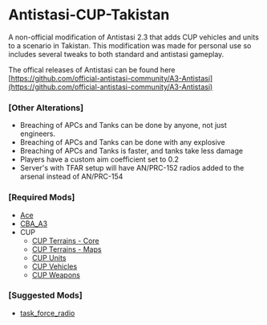 # Antistasi-CUP-Takistan
A non-official modification of Antistasi 2.3 that adds CUP vehicles and units to a scenario in Takistan. This modification was made for personal use so includes several tweaks to both standard and antistasi gameplay.

The offical releases of Antistasi can be found here [https://github.com/official-antistasi-community/A3-Antistasi](https://github.com/official-antistasi-community/A3-Antistasi)


### [Other Alterations]
- Breaching of APCs and Tanks can be done by anyone, not just engineers.
- Breaching of APCs and Tanks can be done with any explosive
- Breaching of APCs and Tanks is faster, and tanks take less damage
- Players have a custom aim coefficient set to 0.2
- Server's with TFAR setup will have AN/PRC-152 radios added to the arsenal instead of AN/PRC-154



### [Required Mods]
- [Ace](https://steamcommunity.com/workshop/filedetails/?id=463939057)
- [CBA_A3](https://steamcommunity.com/sharedfiles/filedetails/?id=450814997)
- CUP
    - [CUP Terrains - Core](https://steamcommunity.com/sharedfiles/filedetails/?id=583496184)
    - [CUP Terrains - Maps](https://steamcommunity.com/sharedfiles/filedetails/?id=583544987)
    - [CUP Units](https://steamcommunity.com/sharedfiles/filedetails/?id=497661914)
    - [CUP Vehicles](https://steamcommunity.com/sharedfiles/filedetails/?id=541888371)
    - [CUP Weapons](https://steamcommunity.com/sharedfiles/filedetails/?id=497660133)

### [Suggested Mods]
- [task_force_radio](https://steamcommunity.com/sharedfiles/filedetails/?id=620019431)